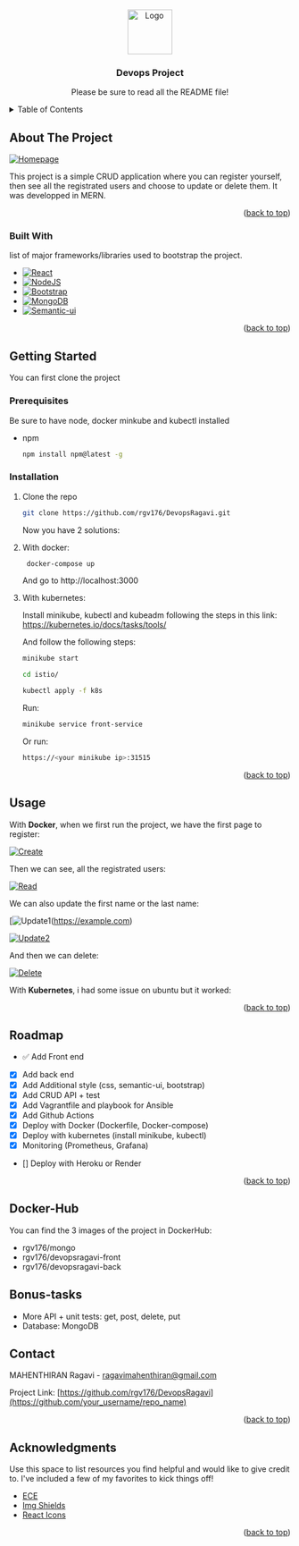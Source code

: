<!-- Improved compatibility of back to top link: See: https://github.com/othneildrew/Best-README-Template/pull/73 -->

<a name="readme-top"></a>

<!-- PROJECT LOGO -->
<br />
<div align="center">
  <a href="https://github.com/rgv176/DevopsRagavi">
    <img src="istio/images/logo.png" alt="Logo" width="80" height="80">
  </a>

  <h3 align="center">Devops Project</h3>

  <p align="center">
    Please be sure to read all the README file!
    </p>
</div>

<!-- TABLE OF CONTENTS -->
<details>
  <summary>Table of Contents</summary>
  <ol>
    <li>
      <a href="#about-the-project">About The Project</a>
      <ul>
        <li><a href="#built-with">Built With</a></li>
      </ul>
    </li>
    <li>
      <a href="#getting-started">Getting Started</a>
      <ul>
        <li><a href="#prerequisites">Prerequisites</a></li>
        <li><a href="#installation">Installation</a></li>
      </ul>
    </li>
    <li><a href="#usage">Usage</a></li>
    <li><a href="#roadmap">Roadmap</a></li>
    <li><a href="#Docker-Hub">Docker Hub</a></li>
    <li><a href="#Bonus-tasks">Bonus Tasks</a></li>
    <li><a href="#contact">Contact</a></li>
    <li><a href="#acknowledgments">Acknowledgments</a></li>
  </ol>
</details>

<!-- ABOUT THE PROJECT -->

## About The Project

[![Homepage][product-screenshot]](https://example.com)

This project is a simple CRUD application where you can register yourself, then see all the registrated users and choose to update or delete them.
It was developped in MERN.

<p align="right">(<a href="#readme-top">back to top</a>)</p>

### Built With

list of major frameworks/libraries used to bootstrap the project.

- [![React][react.js]][react-url]
- [![NodeJS][nodejs.com]][nodejs-url]
- [![Bootstrap][bootstrap.com]][bootstrap-url]
- [![MongoDB][mongodb.com]][mongodb-url]
- [![Semantic-ui][semantic.com]][semantic-url]

<p align="right">(<a href="#readme-top">back to top</a>)</p>

<!-- GETTING STARTED -->

## Getting Started

You can first clone the project

### Prerequisites

Be sure to have node, docker minkube and kubectl installed

- npm
  ```sh
  npm install npm@latest -g
  ```

### Installation

1. Clone the repo
   ```sh
   git clone https://github.com/rgv176/DevopsRagavi.git
   ```
   Now you have 2 solutions:
2. With docker:

   ```sh
    docker-compose up
   ```

   And go to http://localhost:3000

3. With kubernetes:

   Install minikube, kubectl and kubeadm following the steps in this link: https://kubernetes.io/docs/tasks/tools/

   And follow the following steps:

   ```sh
   minikube start
   ```

   ```sh
   cd istio/
   ```

   ```sh
   kubectl apply -f k8s
   ```

   Run:

   ```sh
   minikube service front-service
   ```

   Or run:

   ```sh
   https://<your minikube ip>:31515
   ```

<p align="right">(<a href="#readme-top">back to top</a>)</p>

<!-- USAGE EXAMPLES -->

## Usage

With **Docker**, when we first run the project, we have the first page to register:

[![Create][product-screenshot2]](https://example.com)

Then we can see, all the registrated users:

[![Read][product-screenshot3]](https://example.com)

We can also update the first name or the last name:

[![Update1][product-screenshot5](https://example.com)

[![Update2][product-screenshot6]](https://example.com)

And then we can delete:

[![Delete][product-screenshot7]](https://example.com)

With **Kubernetes**, i had some issue on ubuntu but it worked:

<p align="right">(<a href="#readme-top">back to top</a>)</p>

<!-- ROADMAP -->

## Roadmap

- ✅ Add Front end
- [x] Add back end
- [x] Add Additional style (css, semantic-ui, bootstrap)
- [x] Add CRUD API + test
- [x] Add Vagrantfile and playbook for Ansible
- [x] Add Github Actions
- [x] Deploy with Docker (Dockerfile, Docker-compose)
- [x] Deploy with kubernetes (install minikube, kubectl)
- [x] Monitoring (Prometheus, Grafana)
- [] Deploy with Heroku or Render

<p align="right">(<a href="#readme-top">back to top</a>)</p>

<!-- CONTACT -->

## Docker-Hub

You can find the 3 images of the project in DockerHub:

- rgv176/mongo
- rgv176/devopsragavi-front
- rgv176/devopsragavi-back

## Bonus-tasks

- More API + unit tests: get, post, delete, put
- Database: MongoDB

## Contact

MAHENTHIRAN Ragavi - ragavimahenthiran@gmail.com

Project Link: [https://github.com/rgv176/DevopsRagavi](https://github.com/your_username/repo_name)

<p align="right">(<a href="#readme-top">back to top</a>)</p>

<!-- ACKNOWLEDGMENTS -->

## Acknowledgments

Use this space to list resources you find helpful and would like to give credit to. I've included a few of my favorites to kick things off!

- [ECE](https://github.com/adaltas/ece-devops-2022-fall)
- [Img Shields](https://shields.io)
- [React Icons](https://react-icons.github.io/react-icons/search)

<p align="right">(<a href="#readme-top">back to top</a>)</p>

<!-- MARKDOWN LINKS & IMAGES -->
<!-- https://www.markdownguide.org/basic-syntax/#reference-style-links -->

[product-screenshot]: istio/images/devops1.png
[product-screenshot2]: istio/images/devops2.png
[product-screenshot3]: istio/images/devops3.png
[product-screenshot5]: istio/images/devops5.png
[product-screenshot6]: istio/images/devops6.png
[product-screenshot7]: istio/images/devops7.png
[react.js]: https://img.shields.io/badge/React-20232A?style=for-the-badge&logo=react&logoColor=61DAFB
[react-url]: https://reactjs.org/
[bootstrap.com]: https://img.shields.io/badge/Bootstrap-563D7C?style=for-the-badge&logo=bootstrap&logoColor=white
[bootstrap-url]: https://getbootstrap.com
[mongodb.com]: https://img.shields.io/badge/MongoDB-%20-green
[mongodb-url]: https://www.mongodb.com/
[nodejs.com]: https://img.shields.io/badge/NodeJS-%20-brightgreen
[nodejs-url]: https://nodejs.org/en/
[semantic.com]: https://img.shields.io/badge/Semantic--ui-%20-blue
[semantic-url]: https://react.semantic-ui.com/
